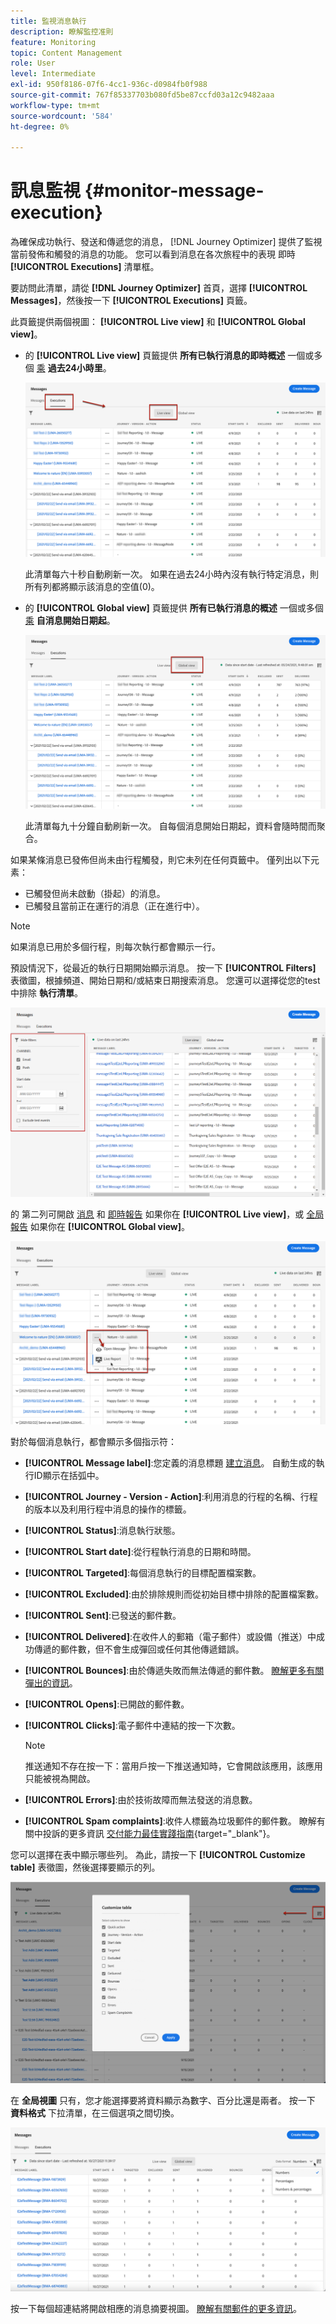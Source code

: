 ```yaml
---
title: 監視消息執行
description: 瞭解監控准則
feature: Monitoring
topic: Content Management
role: User
level: Intermediate
exl-id: 950f8186-07f6-4cc1-936c-d0984fb0f988
source-git-commit: 767f85337703b080fd5be87ccfd03a12c9482aaa
workflow-type: tm+mt
source-wordcount: '584'
ht-degree: 0%

---
```


# 訊息監視 {#monitor-message-execution}

為確保成功執行、發送和傳遞您的消息， [!DNL Journey Optimizer] 提供了監視當前發佈和觸發的消息的功能。 您可以看到消息在各次旅程中的表現 <!--and APIs--> 即時 **[!UICONTROL Executions]** 清單框。

要訪問此清單，請從 **[!DNL Journey Optimizer]** 首頁，選擇 **[!UICONTROL Messages]**，然後按一下 **[!UICONTROL Executions]** 頁籤。

此頁籤提供兩個視圖： **[!UICONTROL Live view]** 和 **[!UICONTROL Global view]**。

* 的 **[!UICONTROL Live view]** 頁籤提供 **所有已執行消息的即時概述** 一個或多個 [乘](../building-journeys/journey.md) **過去24小時里**。

   ![](assets/message-execution-tab-live.png)

   此清單每六十秒自動刷新一次。 如果在過去24小時內沒有執行特定消息，則所有列都將顯示該消息的空值(0)。

* 的 **[!UICONTROL Global view]** 頁籤提供 **所有已執行消息的概述** 一個或多個 [乘](../building-journeys/journey.md) **自消息開始日期起**。

   ![](assets/message-execution-tab-global.png)

   此清單每九十分鐘自動刷新一次。 自每個消息開始日期起，資料會隨時間而聚合。

如果某條消息已發佈但尚未由行程觸發，則它未列在任何頁籤中。 僅列出以下元素：
* 已觸發但尚未啟動（掛起）的消息。
* 已觸發且當前正在運行的消息（正在進行中）。

>[!NOTE]
>
>如果消息已用於多個行程，則每次執行都會顯示一行。

預設情況下，從最近的執行日期開始顯示消息。 按一下 **[!UICONTROL Filters]** 表徵圖，根據頻道、開始日期和/或結束日期搜索消息。 您還可以選擇從您的test中排除 **執行清單**。

![](assets/message-execution-tab-filters.png)

的 <!--**[!UICONTROL Quick action]**-->第二列可開啟 [消息](create-message.md) 和 [即時報告](../reports/live-report.md) 如果你在 **[!UICONTROL Live view]**，或 [全局報告](../reports/global-report.md) 如果你在 **[!UICONTROL Global view]**。

![](assets/message-execution-open-live-report.png)

對於每個消息執行，都會顯示多個指示符：

* **[!UICONTROL Message label]**:您定義的消息標題 [建立消息](create-message.md)。 自動生成的執行ID顯示在括弧中。

   <!--**[!UICONTROL Execution ID]**: Automatically generated identifier.
  **[!UICONTROL Source]**: Name of the journey leveraging that message.-->

* **[!UICONTROL Journey - Version - Action]**:利用消息的行程的名稱、行程的版本以及利用行程中消息的操作的標籤。

* **[!UICONTROL Status]**:消息執行狀態。

* **[!UICONTROL Start date]**:從行程執行消息的日期和時間。

* **[!UICONTROL Targeted]**:每個消息執行的目標配置檔案數。

* **[!UICONTROL Excluded]**:由於排除規則而從初始目標中排除的配置檔案數。

* **[!UICONTROL Sent]**:已發送的郵件數。

* **[!UICONTROL Delivered]**:在收件人的郵箱（電子郵件）或設備（推送）中成功傳遞的郵件數，但不會生成彈回或任何其他傳遞錯誤。

* **[!UICONTROL Bounces]**:由於傳遞失敗而無法傳遞的郵件數。 [瞭解更多有關彈出的資訊](suppression-list.md)。

* **[!UICONTROL Opens]**:已開啟的郵件數。

* **[!UICONTROL Clicks]**:電子郵件中連結的按一下次數。

   >[!NOTE]
   >
   >推送通知不存在按一下：當用戶按一下推送通知時，它會開啟該應用，該應用只能被視為開啟。

* **[!UICONTROL Errors]**:由於技術故障而無法發送的消息數。

* **[!UICONTROL Spam complaints]**:收件人標籤為垃圾郵件的郵件數。 瞭解有關中投訴的更多資訊 [交付能力最佳實踐指南](https://experienceleague.adobe.com/docs/deliverability-learn/deliverability-best-practice-guide/metrics-for-deliverability/complaints.html#metrics-for-deliverability){target=&quot;_blank&quot;}。

您可以選擇在表中顯示哪些列。 為此，請按一下 **[!UICONTROL Customize table]** 表徵圖，然後選擇要顯示的列。

![](assets/message-execution-customize-table.png)

在 **全局視圖** 只有，您才能選擇要將資料顯示為數字、百分比還是兩者。 按一下 **資料格式** 下拉清單，在三個選項之間切換。

![](assets/message-execution-data-format.png)

按一下每個超連結將開啟相應的消息摘要視圖。 [瞭解有關郵件的更多資訊](create-message.md)。
